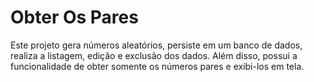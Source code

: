 # Obter Os Pares
Este projeto gera números aleatórios, persiste em um banco de dados, realiza a listagem, edição e exclusão dos dados. Além disso, possui a funcionalidade de obter somente os números pares e exibi-los em tela.
